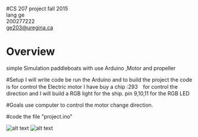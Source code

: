 #CS 207 project
fall 2015
</br>lang ge
</br>200277222
</br>ge203@uregina.ca

# Overview
simple Simulation paddleboats with use Arduino ,Motor and propeller

#Setup
I will write code be run the Arduino and to build the project
the code is for control the Electric motor
I have buy a chip :293　for control the direction
and I will build a RGB light for the ship.
pin 9,10,11 for the RGB LED

#Goals
use computer to control the motor change direction.


#code
the file "project.ino"

![alt text](https://cloud.githubusercontent.com/assets/14878765/11329160/c1148056-915d-11e5-834a-e0d3e57b2147.jpg)
![alt text](https://cloud.githubusercontent.com/assets/14878765/11460325/03c53be6-96b0-11e5-9c1c-3c045579ee34.jpg)
